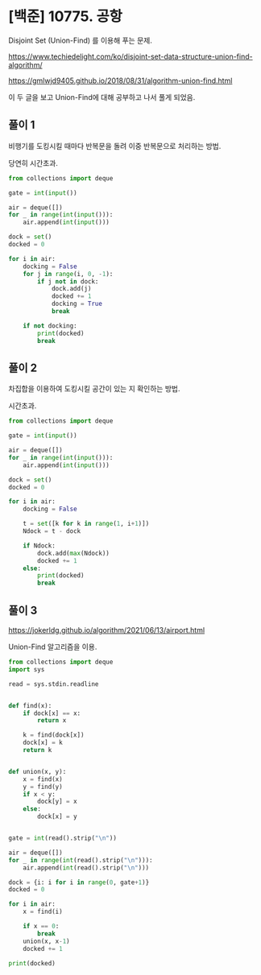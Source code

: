 # [백준] 10775. 공항

Disjoint Set (Union-Find) 를 이용해 푸는 문제.

https://www.techiedelight.com/ko/disjoint-set-data-structure-union-find-algorithm/

https://gmlwjd9405.github.io/2018/08/31/algorithm-union-find.html

이 두 글을 보고 Union-Find에 대해 공부하고 나서 풀게 되었음.



## 풀이 1

비행기를 도킹시킬 때마다 반복문을 돌려 이중 반복문으로 처리하는 방법.

당연히 시간초과.

```python
from collections import deque

gate = int(input())

air = deque([])
for _ in range(int(input())):
    air.append(int(input()))

dock = set()
docked = 0

for i in air:
    docking = False
    for j in range(i, 0, -1):
        if j not in dock:
            dock.add(j)
            docked += 1
            docking = True
            break

    if not docking:
        print(docked)
        break
```



## 풀이 2

차집합을 이용하여 도킹시킬 공간이 있는 지 확인하는 방법.

시간초과.

```python
from collections import deque

gate = int(input())

air = deque([])
for _ in range(int(input())):
    air.append(int(input()))

dock = set()
docked = 0

for i in air:
    docking = False

    t = set([k for k in range(1, i+1)])
    Ndock = t - dock

    if Ndock:
        dock.add(max(Ndock))
        docked += 1
    else:
        print(docked)
        break
```



## 풀이 3

https://jokerldg.github.io/algorithm/2021/06/13/airport.html

Union-Find 알고리즘을 이용.



```python
from collections import deque
import sys

read = sys.stdin.readline


def find(x):
    if dock[x] == x:
        return x

    k = find(dock[x])
    dock[x] = k
    return k


def union(x, y):
    x = find(x)
    y = find(y)
    if x < y:
        dock[y] = x
    else:
        dock[x] = y


gate = int(read().strip("\n"))

air = deque([])
for _ in range(int(read().strip("\n"))):
    air.append(int(read().strip("\n")))

dock = {i: i for i in range(0, gate+1)}
docked = 0

for i in air:
    x = find(i)

    if x == 0:
        break
    union(x, x-1)
    docked += 1

print(docked)
```

